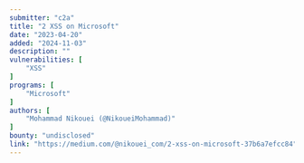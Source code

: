 ```yaml
---
submitter: "c2a"
title: "2 XSS on Microsoft"
date: "2023-04-20"
added: "2024-11-03"
description: ""
vulnerabilities: [
    "XSS"
]
programs: [
    "Microsoft"
]
authors: [
    "Mohammad Nikouei (@NikoueiMohammad)"
]
bounty: "undisclosed"
link: "https://medium.com/@nikouei_com/2-xss-on-microsoft-37b6a7efcc84"
---
```




